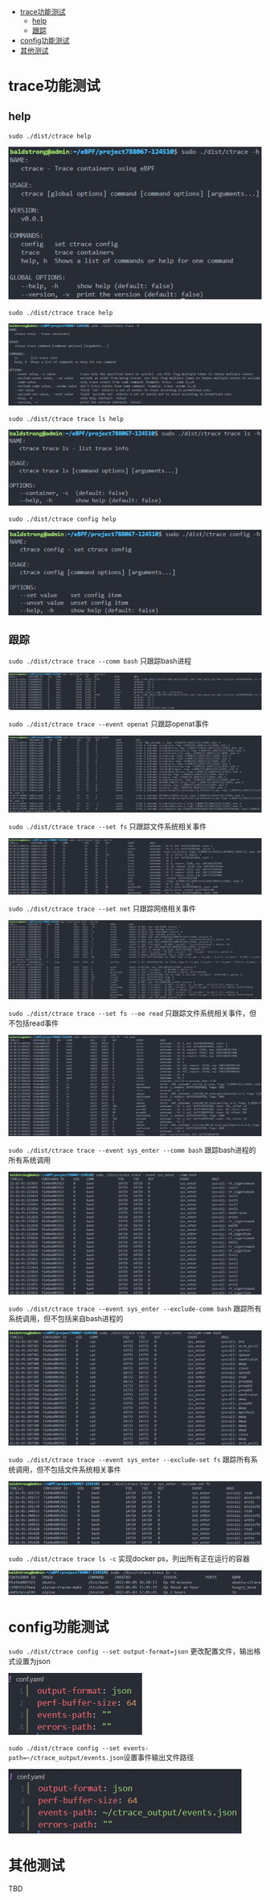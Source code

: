 - [trace功能测试](#trace%E5%8A%9F%E8%83%BD%E6%B5%8B%E8%AF%95)
  - [help](#help)
  - [跟踪](#%E8%B7%9F%E8%B8%AA)
- [config功能测试](#config%E5%8A%9F%E8%83%BD%E6%B5%8B%E8%AF%95)
- [其他测试](#%E5%85%B6%E4%BB%96%E6%B5%8B%E8%AF%95)

# trace功能测试

## help

`sudo ./dist/ctrace help`

![ctrace_help](../picture/ctrace_help.png)

`sudo ./dist/ctrace trace help`

![ctrace_trace_help](../picture/ctrace_trace_help.png)

`sudo ./dist/ctrace trace ls help`

![ctrace_trace_ls_help](../picture/ctrace_trace_ls_help.png)

`sudo ./dist/ctrace config help`

![ctrace_config_help](../picture/ctrace_config_help.png)

## 跟踪

`sudo ./dist/ctrace trace --comm bash` 只跟踪bash进程

![comm_bash](../picture/comm_bash.png)

`sudo ./dist/ctrace trace --event openat` 只跟踪openat事件

![openat](../picture/openat-16544382534365.png)

`sudo ./dist/ctrace trace --set fs`  只跟踪文件系统相关事件

![set_fs](../picture/set_fs.png)

`sudo ./dist/ctrace trace --set net`  只跟踪网络相关事件

![set_net](../picture/set_net.png)

`sudo ./dist/ctrace trace --set fs --ee read`   只跟踪文件系统相关事件，但不包括read事件

![set_fs_ee_read](../picture/set_fs_ee_read.png)

`sudo ./dist/ctrace trace --event sys_enter --comm bash`   跟踪bash进程的所有系统调用

![sys_enter_comm_bash](../picture/sys_enter_comm_bash.png)

`sudo ./dist/ctrace trace --event sys_enter --exclude-comm bash`   跟踪所有系统调用，但不包括来自bash进程的

![sys_enter_ecomm_bash](../picture/sys_enter_ecomm_bash.png)

`sudo ./dist/ctrace trace --event sys_enter --exclude-set fs`   跟踪所有系统调用，但不包括文件系统相关事件

![sys_enter_eset_fs](../picture/sys_enter_eset_fs.png)

`sudo ./dist/ctrace trace ls -c`  实现docker ps，列出所有正在运行的容器

![ctrace_trace_ls_c](../picture/ctrace_trace_ls_c.png)

# config功能测试

`sudo ./dist/ctrace config --set output-format=json` 更改配置文件，输出格式设置为json

![image-20220605221645671](../picture/image-20220605221645671.png)

`sudo ./dist/ctrace config --set events-path=~/ctrace_output/events.json`设置事件输出文件路径

![image-20220605221744301](../picture/image-20220605221744301.png)

# 其他测试

TBD
